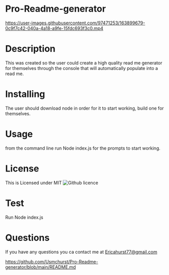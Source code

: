 # Pro-Readme-generator

https://user-images.githubusercontent.com/97471253/163899679-0c9f7c42-040a-4a18-a9fe-15fdc693f3c0.mp4

# Description
This was created so the user could create a high quality read me generator for themselves 
through the console that will automatically populate into a read me. 
# Installing
The user should download node in order for it to start working, build one for themselves.

# Usage
from the command line run Node index.js for the prompts to start working. 
# License
This is Licensed under MIT
![Github licence](http://img.shields.io/badge/license-MIT-blue.svg)

# Test
Run Node index.js

# Questions
If you have any questions you ca contact me at Ericahurst77@gmail.com

https://github.com/Usmchurst/Pro-Readme-generator/blob/main/README.md
